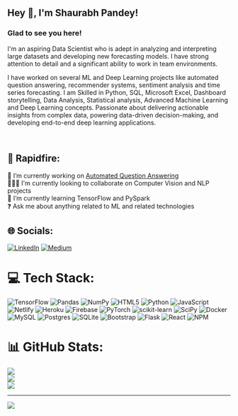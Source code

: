 ## Hey 👋, I'm Shaurabh Pandey!  

### Glad to see you here!  
I'm an aspiring Data Scientist who is adept in analyzing and interpreting large datasets and developing new forecasting models. I have strong attention to detail and a significant ability to work in team environments.

I have worked on several ML and Deep Learning projects like automated question answering, recommender systems, sentiment analysis and time series forecasting. I am Skilled in Python, SQL, Microsoft Excel, Dashboard storytelling, Data Analysis, Statistical analysis, Advanced Machine Learning and Deep Learning concepts. Passionate about delivering actionable insights from complex data, powering data-driven decision-making, and developing end-to-end deep learning applications. 
  
<br/>  

## 💫 Rapidfire:
🔭 I’m currently working on [Automated Question Answering](https://github.com/Yash1289/Extractive_QA)<br>🧑‍🤝‍🧑 I'm currently looking to collaborate on Computer Vision and NLP projects<br>🌱 I’m currently learning TensorFlow and PySpark<br>❓ Ask me about anything related to ML and related technologies<br>


## 🌐 Socials:
[![LinkedIn](https://img.shields.io/badge/LinkedIn-%230077B5.svg?logo=linkedin&logoColor=white)](https://linkedin.com/in/sha1289) [![Medium](https://img.shields.io/badge/Medium-12100E?logo=medium&logoColor=white)](https://medium.com/@@shaurabhpandey876) 

# 💻 Tech Stack:
![TensorFlow](https://img.shields.io/badge/TensorFlow-%23FF6F00.svg?style=for-the-badge&logo=TensorFlow&logoColor=white) ![Pandas](https://img.shields.io/badge/pandas-%23150458.svg?style=for-the-badge&logo=pandas&logoColor=white) ![NumPy](https://img.shields.io/badge/numpy-%23013243.svg?style=for-the-badge&logo=numpy&logoColor=white) ![HTML5](https://img.shields.io/badge/html5-%23E34F26.svg?style=for-the-badge&logo=html5&logoColor=white) ![Python](https://img.shields.io/badge/python-3670A0?style=for-the-badge&logo=python&logoColor=ffdd54) ![JavaScript](https://img.shields.io/badge/javascript-%23323330.svg?style=for-the-badge&logo=javascript&logoColor=%23F7DF1E) ![Netlify](https://img.shields.io/badge/netlify-%23000000.svg?style=for-the-badge&logo=netlify&logoColor=#00C7B7) ![Heroku](https://img.shields.io/badge/heroku-%23430098.svg?style=for-the-badge&logo=heroku&logoColor=white) ![Firebase](https://img.shields.io/badge/firebase-%23039BE5.svg?style=for-the-badge&logo=firebase) ![PyTorch](https://img.shields.io/badge/PyTorch-%23EE4C2C.svg?style=for-the-badge&logo=PyTorch&logoColor=white) ![scikit-learn](https://img.shields.io/badge/scikit--learn-%23F7931E.svg?style=for-the-badge&logo=scikit-learn&logoColor=white) ![SciPy](https://img.shields.io/badge/SciPy-%230C55A5.svg?style=for-the-badge&logo=scipy&logoColor=%white) ![Docker](https://img.shields.io/badge/docker-%230db7ed.svg?style=for-the-badge&logo=docker&logoColor=white) ![MySQL](https://img.shields.io/badge/mysql-%2300f.svg?style=for-the-badge&logo=mysql&logoColor=white) ![Postgres](https://img.shields.io/badge/postgres-%23316192.svg?style=for-the-badge&logo=postgresql&logoColor=white) ![SQLite](https://img.shields.io/badge/sqlite-%2307405e.svg?style=for-the-badge&logo=sqlite&logoColor=white) ![Bootstrap](https://img.shields.io/badge/bootstrap-%23563D7C.svg?style=for-the-badge&logo=bootstrap&logoColor=white) ![Flask](https://img.shields.io/badge/flask-%23000.svg?style=for-the-badge&logo=flask&logoColor=white) ![React](https://img.shields.io/badge/react-%2320232a.svg?style=for-the-badge&logo=react&logoColor=%2361DAFB) ![NPM](https://img.shields.io/badge/NPM-%23000000.svg?style=for-the-badge&logo=npm&logoColor=white)
# 📊 GitHub Stats:
![](https://github-readme-stats.vercel.app/api?username=Yash1289&theme=default&hide_border=true&include_all_commits=true&count_private=false)<br/>
![](https://github-readme-streak-stats.herokuapp.com/?user=Yash1289&theme=default&hide_border=true)<br/>
![](https://github-readme-stats.vercel.app/api/top-langs/?username=Yash1289&theme=default&hide_border=true&include_all_commits=true&count_private=false&layout=compact)

---
[![](https://visitcount.itsvg.in/api?id=Yash1289&icon=0&color=0)](https://visitcount.itsvg.in)

